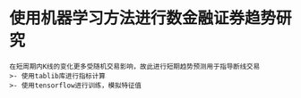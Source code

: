 # 使用机器学习方法进行数金融证券趋势研究
	在短周期内K线的变化更多受随机交易影响，故此进行短期趋势预测用于指导断线交易
	>- 使用tablib库进行指标计算
	>- 使用tensorflow进行训练，模拟特征值